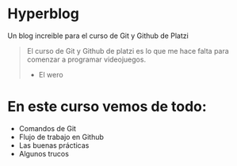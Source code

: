 # Hyperblog 
Un blog increible para el curso de Git y Github de Platzi
>El curso de Git y Github de platzi es lo que me hace falta para comenzar a programar videojuegos.
> - El wero

# En este curso vemos de todo:

* Comandos de Git
* Flujo de trabajo en Github
* Las buenas prácticas
* Algunos trucos
